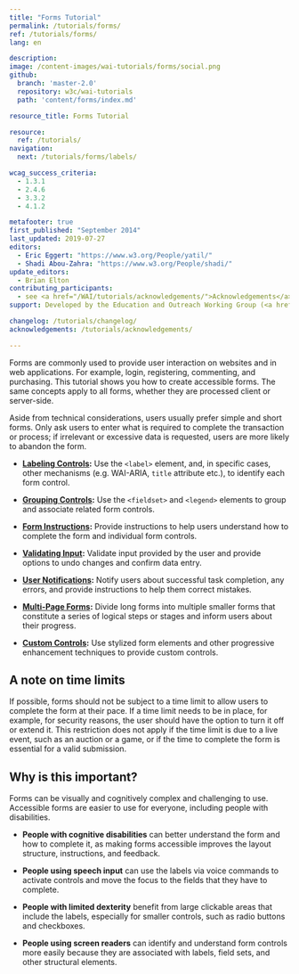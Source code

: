 ```yaml
---
title: "Forms Tutorial"
permalink: /tutorials/forms/
ref: /tutorials/forms/
lang: en

description:
image: /content-images/wai-tutorials/forms/social.png
github:
  branch: 'master-2.0'
  repository: w3c/wai-tutorials
  path: 'content/forms/index.md'

resource_title: Forms Tutorial

resource:
  ref: /tutorials/
navigation:
  next: /tutorials/forms/labels/

wcag_success_criteria:
  - 1.3.1
  - 2.4.6
  - 3.3.2
  - 4.1.2

metafooter: true
first_published: "September 2014"
last_updated: 2019-07-27
editors:
  - Eric Eggert: "https://www.w3.org/People/yatil/"
  - Shadi Abou-Zahra: "https://www.w3.org/People/shadi/"
update_editors:
  - Brian Elton
contributing_participants:
  - see <a href="/WAI/tutorials/acknowledgements/">Acknowledgements</a>
support: Developed by the Education and Outreach Working Group (<a href="https://www.w3.org/groups/wg/eowg">EOWG</a>). Developed with support from the <a href="https://www.w3.org/WAI/ACT/">WAI-ACT project</a>, co-funded by the <strong>European Commission <abbr title="Information Society Technologies">IST</abbr> Programme</strong>.

changelog: /tutorials/changelog/
acknowledgements: /tutorials/acknowledgements/

---
```


Forms are commonly used to provide user interaction on websites and in web applications. For example, login, registering, commenting, and purchasing. This tutorial shows you how to create accessible forms. The same concepts apply to all forms, whether they are processed client or server-side.

Aside from technical considerations, users usually prefer simple and short forms. Only ask users to enter what is required to complete the transaction or process; if irrelevant or excessive data is requested, users are more likely to abandon the form.

- **[Labeling Controls](/tutorials/forms/labels/):** Use the `<label>` element, and, in specific cases, other mechanisms (e.g. WAI-ARIA, `title` attribute etc.), to identify each form control.

- **[Grouping Controls](/tutorials/forms/grouping/):** Use the `<fieldset>` and `<legend>` elements to group and associate related form controls.

- **[Form Instructions](/tutorials/forms/instructions/):** Provide instructions to help users understand how to complete the form and individual form controls.

- **[Validating Input](/tutorials/forms/validation/):** Validate input provided by the user and provide options to undo changes and confirm data entry.

- **[User Notifications](/tutorials/forms/notifications/):** Notify users about successful task completion, any errors, and provide instructions to help them correct mistakes.

- **[Multi-Page Forms](/tutorials/forms/multi-page/):** Divide long forms into multiple smaller forms that constitute a series of logical steps or stages and inform users about their progress.

- **[Custom Controls](/tutorials/forms/custom-controls/):** Use stylized form elements and other progressive enhancement techniques to provide custom controls.

## A note on time limits

If possible, forms should not be subject to a time limit to allow users to complete the form at their pace. If a time limit needs to be in place, for example, for security reasons, the user should have the option to turn it off or extend it. This restriction does not apply if the time limit is due to a live event, such as an auction or a game, or if the time to complete the form is essential for a valid submission.

## Why is this important?

Forms can be visually and cognitively complex and challenging to use. Accessible forms are easier to use for everyone, including people with disabilities.

- **People with cognitive disabilities** can better understand the form and how to complete it, as making forms accessible improves the layout structure, instructions, and feedback.

- **People using speech input** can use the labels via voice commands to activate controls and move the focus to the fields that they have to complete.

- **People with limited dexterity** benefit from large clickable areas that include the labels, especially for smaller controls, such as radio buttons and checkboxes.

- **People using screen readers** can identify and understand form controls more easily because they are associated with labels, field sets, and other structural elements.

